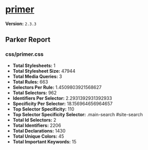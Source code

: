 # [primer]( http://primercss.io )

**Version:** `2.3.3`

## Parker Report

### css/primer.css

- **Total Stylesheets:** 1
- **Total Stylesheet Size:** 47944
- **Total Media Queries:** 3
- **Total Rules:** 663
- **Selectors Per Rule:** 1.4509803921568627
- **Total Selectors:** 962
- **Identifiers Per Selector:** 2.2931392931392933
- **Specificity Per Selector:** 18.156964656964657
- **Top Selector Specificity:** 110
- **Top Selector Specificity Selector:** .main-search #site-search
- **Total Id Selectors:** 2
- **Total Identifiers:** 2206
- **Total Declarations:** 1430
- **Total Unique Colors:** 45
- **Total Important Keywords:** 15
